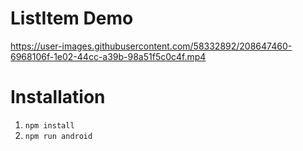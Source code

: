 # ListItem Demo

https://user-images.githubusercontent.com/58332892/208647460-6968106f-1e02-44cc-a39b-98a51f5c0c4f.mp4

# Installation 
1) `npm install` <br>
2) `npm run android`
